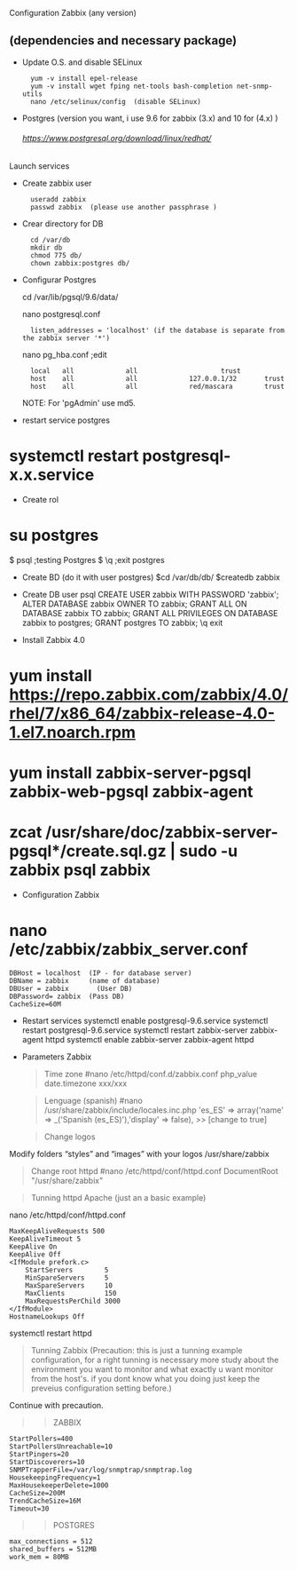 
 
Configuration Zabbix (any version)

## (dependencies and necessary package)

- Update O.S. and disable SELinux 
	
		yum -v install epel-release 
		yum -v install wget fping net-tools bash-completion net-snmp-utils
		nano /etc/selinux/config  (disable SELinux)
  
- Postgres (version you want, i use 9.6 for zabbix (3.x)  and 10 for (4.x) )

  ###### https://www.postgresql.org/download/linux/redhat/

Launch services 

- Create zabbix user
  	
		useradd zabbix
  		passwd zabbix  (please use another passphrase )

- Crear directory for DB
  	
		cd /var/db
  		mkdir db
  		chmod 775 db/
  		chown zabbix:postgres db/

- Configurar Postgres
  
  cd /var/lib/pgsql/9.6/data/
  
  nano postgresql.conf

		listen_addresses = 'localhost' (if the database is separate from the zabbix server '*')

  	nano pg_hba.conf			;edit 

    	local   all             all						trust
    	host    all             all             127.0.0.1/32       trust
    	host    all             all             red/mascara        trust

    NOTE: For 'pgAdmin' use md5.

- restart service postgres
# systemctl restart postgresql-x.x.service

- Create rol
# su postgres
  $ psql		;testing Postgres
  $ \q		  ;exit postgres


- Create BD (do it with user postgres)
  $cd /var/db/db/
  $createdb zabbix

- Create DB user
  psql
  CREATE USER zabbix WITH PASSWORD 'zabbix';
  ALTER DATABASE zabbix OWNER TO zabbix;
  GRANT ALL ON DATABASE zabbix TO zabbix;
  GRANT ALL PRIVILEGES ON DATABASE zabbix to postgres;
  GRANT postgres TO zabbix;
  \q
  exit

- Install Zabbix 4.0
# yum install https://repo.zabbix.com/zabbix/4.0/rhel/7/x86_64/zabbix-release-4.0-1.el7.noarch.rpm

# yum install zabbix-server-pgsql zabbix-web-pgsql zabbix-agent

# zcat /usr/share/doc/zabbix-server-pgsql*/create.sql.gz | sudo -u zabbix psql zabbix

- Configuration Zabbix
# nano /etc/zabbix/zabbix_server.conf

    DBHost = localhost  (IP - for database server)
    DBName = zabbix	  	(name of database)
    DBUser = zabbix		  (User DB)
    DBPassword= zabbix 	(Pass DB)
    CacheSize=60M

- Restart services
  systemctl enable postgresql-9.6.service
  systemctl restart postgresql-9.6.service
  systemctl restart zabbix-server zabbix-agent httpd
  systemctl enable zabbix-server zabbix-agent httpd


- Parameters Zabbix

  >  Time zone
  #nano /etc/httpd/conf.d/zabbix.conf
    php_value date.timezone xxx/xxx



  > Lenguage (spanish)
  #nano /usr/share/zabbix/include/locales.inc.php
    'es_ES' => array('name' => _('Spanish (es_ES)'),'display' => false),   >> [change to true]

	> Change logos

Modify folders “styles” and “images” with your logos
  /usr/share/zabbix

  > Change root httpd
#nano /etc/httpd/conf/httpd.conf
DocumentRoot "/usr/share/zabbix"

  > Tunning httpd Apache (just an a basic example)

  nano /etc/httpd/conf/httpd.conf

    MaxKeepAliveRequests 500
    KeepAliveTimeout 5
    KeepAlive On
    KeepAlive Off
    <IfModule prefork.c>
        StartServers        5
        MinSpareServers     5
        MaxSpareServers     10
        MaxClients          150
        MaxRequestsPerChild 3000
    </IfModule>
    HostnameLookups Off

   systemctl restart httpd
   
 > Tunning Zabbix (Precaution: this is just a tunning example configuration, for a right tunning is necessary more study about the environment you want to monitor and what exactly u want monitor from the host's. if you dont know what you doing just keep the preveius configuration setting before.)

  Continue with precaution.

  >>  ZABBIX

    StartPollers=400
    StartPollersUnreachable=10
    StartPingers=20
    StartDiscoverers=10
    SNMPTrapperFile=/var/log/snmptrap/snmptrap.log
    HousekeepingFrequency=1
    MaxHousekeeperDelete=1000
    CacheSize=200M
    TrendCacheSize=16M
    Timeout=30

  >>  POSTGRES
              
    max_connections = 512
    shared_buffers = 512MB
    work_mem = 80MB
